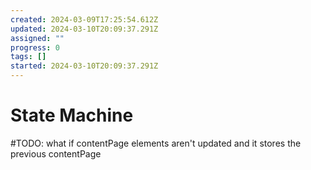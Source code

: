 ```yaml
---
created: 2024-03-09T17:25:54.612Z
updated: 2024-03-10T20:09:37.291Z
assigned: ""
progress: 0
tags: []
started: 2024-03-10T20:09:37.291Z
---
```


# State Machine

#TODO: what if contentPage elements aren't updated and it stores the previous contentPage
